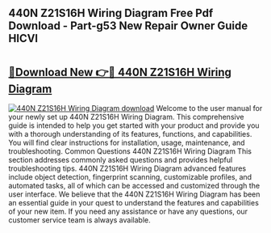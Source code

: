 ## 440N Z21S16H Wiring Diagram Free Pdf Download - Part-g53 New Repair Owner Guide HlCVl

# <h2><a href="http://dfku58.blite.top/?on=440N+Z21S16H+Wiring+Diagram">🔗Download New 👉🔴 440N Z21S16H Wiring Diagram</a></h2>

[![440N Z21S16H Wiring Diagram download](https://i.imgur.com/lujVjoI.png)](http://dfku58.blite.top/?on=440N+Z21S16H+Wiring+Diagram)
Welcome to the user manual for your newly set up 440N Z21S16H Wiring Diagram. This comprehensive guide is intended to help you get started with your product and provide you with a thorough understanding of its features, functions, and capabilities. You will find clear instructions for installation, usage, maintenance, and troubleshooting. Common Questions 440N Z21S16H Wiring Diagram This section addresses commonly asked questions and provides helpful troubleshooting tips. 440N Z21S16H Wiring Diagram advanced features include object detection, fingerprint scanning, customizable profiles, and automated tasks, all of which can be accessed and customized through the user interface. We believe that the 440N Z21S16H Wiring Diagram has been an essential guide in your quest to understand the features and capabilities of your new item. If you need any assistance or have any questions, our customer service team is always available.
